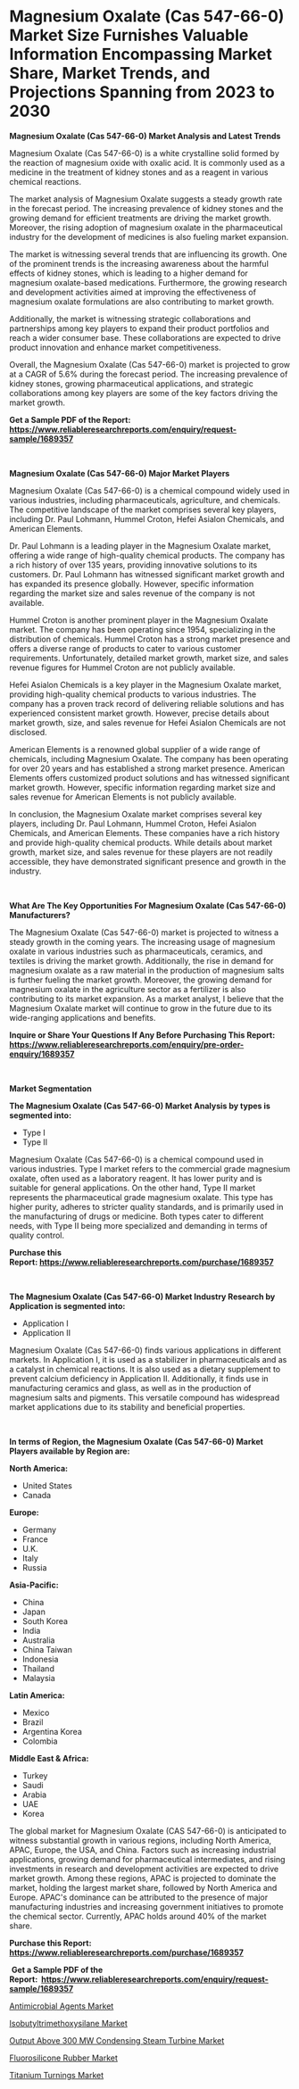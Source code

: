 <p><h1>Magnesium Oxalate (Cas 547-66-0) Market Size Furnishes Valuable Information Encompassing Market Share, Market Trends, and Projections Spanning from 2023 to 2030</h1></p><p><strong>Magnesium Oxalate (Cas 547-66-0) Market Analysis and Latest Trends</strong></p>
<p><p>Magnesium Oxalate (Cas 547-66-0) is a white crystalline solid formed by the reaction of magnesium oxide with oxalic acid. It is commonly used as a medicine in the treatment of kidney stones and as a reagent in various chemical reactions.</p><p>The market analysis of Magnesium Oxalate suggests a steady growth rate in the forecast period. The increasing prevalence of kidney stones and the growing demand for efficient treatments are driving the market growth. Moreover, the rising adoption of magnesium oxalate in the pharmaceutical industry for the development of medicines is also fueling market expansion.</p><p>The market is witnessing several trends that are influencing its growth. One of the prominent trends is the increasing awareness about the harmful effects of kidney stones, which is leading to a higher demand for magnesium oxalate-based medications. Furthermore, the growing research and development activities aimed at improving the effectiveness of magnesium oxalate formulations are also contributing to market growth.</p><p>Additionally, the market is witnessing strategic collaborations and partnerships among key players to expand their product portfolios and reach a wider consumer base. These collaborations are expected to drive product innovation and enhance market competitiveness.</p><p>Overall, the Magnesium Oxalate (Cas 547-66-0) market is projected to grow at a CAGR of 5.6% during the forecast period. The increasing prevalence of kidney stones, growing pharmaceutical applications, and strategic collaborations among key players are some of the key factors driving the market growth.</p></p>
<p><strong>Get a Sample PDF of the Report:&nbsp; <a href="https://www.reliableresearchreports.com/enquiry/request-sample/1689357">https://www.reliableresearchreports.com/enquiry/request-sample/1689357</a></strong></p>
<p>&nbsp;</p>
<p><strong>Magnesium Oxalate (Cas 547-66-0) Major Market Players</strong></p>
<p><p>Magnesium Oxalate (Cas 547-66-0) is a chemical compound widely used in various industries, including pharmaceuticals, agriculture, and chemicals. The competitive landscape of the market comprises several key players, including Dr. Paul Lohmann, Hummel Croton, Hefei Asialon Chemicals, and American Elements. </p><p>Dr. Paul Lohmann is a leading player in the Magnesium Oxalate market, offering a wide range of high-quality chemical products. The company has a rich history of over 135 years, providing innovative solutions to its customers. Dr. Paul Lohmann has witnessed significant market growth and has expanded its presence globally. However, specific information regarding the market size and sales revenue of the company is not available.</p><p>Hummel Croton is another prominent player in the Magnesium Oxalate market. The company has been operating since 1954, specializing in the distribution of chemicals. Hummel Croton has a strong market presence and offers a diverse range of products to cater to various customer requirements. Unfortunately, detailed market growth, market size, and sales revenue figures for Hummel Croton are not publicly available.</p><p>Hefei Asialon Chemicals is a key player in the Magnesium Oxalate market, providing high-quality chemical products to various industries. The company has a proven track record of delivering reliable solutions and has experienced consistent market growth. However, precise details about market growth, size, and sales revenue for Hefei Asialon Chemicals are not disclosed.</p><p>American Elements is a renowned global supplier of a wide range of chemicals, including Magnesium Oxalate. The company has been operating for over 20 years and has established a strong market presence. American Elements offers customized product solutions and has witnessed significant market growth. However, specific information regarding market size and sales revenue for American Elements is not publicly available.</p><p>In conclusion, the Magnesium Oxalate market comprises several key players, including Dr. Paul Lohmann, Hummel Croton, Hefei Asialon Chemicals, and American Elements. These companies have a rich history and provide high-quality chemical products. While details about market growth, market size, and sales revenue for these players are not readily accessible, they have demonstrated significant presence and growth in the industry.</p></p>
<p>&nbsp;</p>
<p><strong>What Are The Key Opportunities For Magnesium Oxalate (Cas 547-66-0) Manufacturers?</strong></p>
<p><p>The Magnesium Oxalate (Cas 547-66-0) market is projected to witness a steady growth in the coming years. The increasing usage of magnesium oxalate in various industries such as pharmaceuticals, ceramics, and textiles is driving the market growth. Additionally, the rise in demand for magnesium oxalate as a raw material in the production of magnesium salts is further fueling the market growth. Moreover, the growing demand for magnesium oxalate in the agriculture sector as a fertilizer is also contributing to its market expansion. As a market analyst, I believe that the Magnesium Oxalate market will continue to grow in the future due to its wide-ranging applications and benefits.</p></p>
<p><strong>Inquire or Share Your Questions If Any Before Purchasing This Report: <a href="https://www.reliableresearchreports.com/enquiry/pre-order-enquiry/1689357">https://www.reliableresearchreports.com/enquiry/pre-order-enquiry/1689357</a></strong></p>
<p>&nbsp;</p>
<p><strong>Market Segmentation</strong></p>
<p><strong>The Magnesium Oxalate (Cas 547-66-0) Market Analysis by types is segmented into:</strong></p>
<p><ul><li>Type I</li><li>Type II</li></ul></p>
<p><p>Magnesium Oxalate (Cas 547-66-0) is a chemical compound used in various industries. Type I market refers to the commercial grade magnesium oxalate, often used as a laboratory reagent. It has lower purity and is suitable for general applications. On the other hand, Type II market represents the pharmaceutical grade magnesium oxalate. This type has higher purity, adheres to stricter quality standards, and is primarily used in the manufacturing of drugs or medicine. Both types cater to different needs, with Type II being more specialized and demanding in terms of quality control.</p></p>
<p><strong>Purchase this Report:&nbsp;<a href="https://www.reliableresearchreports.com/purchase/1689357">https://www.reliableresearchreports.com/purchase/1689357</a></strong></p>
<p>&nbsp;</p>
<p><strong>The Magnesium Oxalate (Cas 547-66-0) Market Industry Research by Application is segmented into:</strong></p>
<p><ul><li>Application I</li><li>Application II</li></ul></p>
<p><p>Magnesium Oxalate (Cas 547-66-0) finds various applications in different markets. In Application I, it is used as a stabilizer in pharmaceuticals and as a catalyst in chemical reactions. It is also used as a dietary supplement to prevent calcium deficiency in Application II. Additionally, it finds use in manufacturing ceramics and glass, as well as in the production of magnesium salts and pigments. This versatile compound has widespread market applications due to its stability and beneficial properties.</p></p>
<p>&nbsp;</p>
<p><strong>In terms of Region, the Magnesium Oxalate (Cas 547-66-0) Market Players available by Region are:</strong></p>
<p>
    <p> <strong> North America: </strong>
        <ul>
            <li>United States</li>
            <li>Canada</li>
        </ul>
        </p> 
    <p> <strong> Europe: </strong>
        <ul>
            <li>Germany</li>
            <li>France</li>
            <li>U.K.</li>
            <li>Italy</li>
            <li>Russia</li>
        </ul>
        </p> 
    <p> <strong> Asia-Pacific: </strong>
        <ul>
            <li>China</li>
            <li>Japan</li>
            <li>South Korea</li>
            <li>India</li>
            <li>Australia</li>
            <li>China Taiwan</li>
            <li>Indonesia</li>
            <li>Thailand</li>
            <li>Malaysia</li>
        </ul>
        </p> 
    <p> <strong> Latin America: </strong>
        <ul>
            <li>Mexico</li>
            <li>Brazil</li>
            <li>Argentina Korea</li>
            <li>Colombia</li>
        </ul>
        </p> 
    <p> <strong> Middle East & Africa: </strong>
        <ul>
            <li>Turkey</li>
            <li>Saudi</li>
            <li>Arabia</li>
            <li>UAE</li>
            <li>Korea</li>
        </ul>
    </p>
    </p>
<p><p>The global market for Magnesium Oxalate (CAS 547-66-0) is anticipated to witness substantial growth in various regions, including North America, APAC, Europe, the USA, and China. Factors such as increasing industrial applications, growing demand for pharmaceutical intermediates, and rising investments in research and development activities are expected to drive market growth. Among these regions, APAC is projected to dominate the market, holding the largest market share, followed by North America and Europe. APAC's dominance can be attributed to the presence of major manufacturing industries and increasing government initiatives to promote the chemical sector. Currently, APAC holds around 40% of the market share.</p></p>
<p><strong>Purchase this Report: <a href="https://www.reliableresearchreports.com/purchase/1689357">https://www.reliableresearchreports.com/purchase/1689357</a></strong></p>
<p>&nbsp;<strong>Get a Sample PDF of the Report:&nbsp;&nbsp;<a href="https://www.reliableresearchreports.com/enquiry/request-sample/1689357">https://www.reliableresearchreports.com/enquiry/request-sample/1689357</a></strong></p>
<p><strong></strong></p>
<p><p><a href="https://www.linkedin.com/pulse/antimicrobial-agents-market-size-share-amp-trends-analysis-report/">Antimicrobial Agents Market</a></p><p><a href="https://github.com/mabutironaldo/Market-Research-Report-List-1/blob/main/isobutyltrimethoxysilane-market.md">Isobutyltrimethoxysilane Market</a></p><p><a href="https://www.linkedin.com/pulse/output-above-300-mw-condensing-steam-turbine-market-size/">Output Above 300 MW Condensing Steam Turbine Market</a></p><p><a href="https://github.com/castoriffic/Market-Research-Report-List-1/blob/main/fluorosilicone-rubber-market.md">Fluorosilicone Rubber Market</a></p><p><a href="https://medium.com/@frankpeters35/titanium-turnings-market-analysis-and-sze-forecasted-for-period-from-2023-to-2030-3c2353726ae4">Titanium Turnings Market</a></p></p>